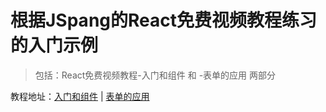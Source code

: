 # 根据JSpang的React免费视频教程练习的入门示例

> 包括：React免费视频教程-入门和组件 和 -表单的应用 两部分

教程地址：[入门和组件](http://jspang.com/2017/08/15/react_basic/) | [表单的应用](http://jspang.com/2017/09/07/react002/)
